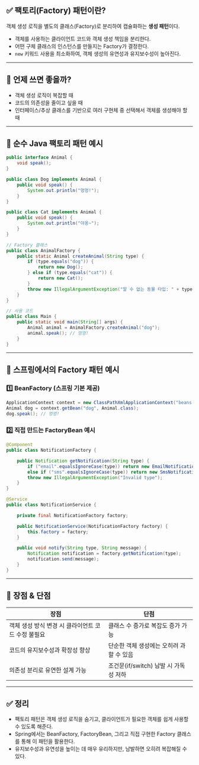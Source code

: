## ✅ 팩토리(Factory) 패턴이란?

객체 생성 로직을 별도의 클래스(Factory)로 분리하여 캡슐화하는 **생성 패턴**이다.

- 객체를 사용하는 클라이언트 코드와 객체 생성 책임을 분리한다.
- 어떤 구체 클래스의 인스턴스를 만들지는 Factory가 결정한다.
- `new` 키워드 사용을 최소화하여, 객체 생성의 유연성과 유지보수성이 높아진다.

---

## 🎯 언제 쓰면 좋을까?

- 객체 생성 로직이 복잡할 때
- 코드의 의존성을 줄이고 싶을 때
- 인터페이스/추상 클래스를 기반으로 여러 구현체 중 선택해서 객체를 생성해야 할 때

---

## 🔧 순수 Java 팩토리 패턴 예시

```java
public interface Animal {
    void speak();
}

public class Dog implements Animal {
    public void speak() {
        System.out.println("멍멍!");
    }
}

public class Cat implements Animal {
    public void speak() {
        System.out.println("야옹~");
    }
}

// Factory 클래스
public class AnimalFactory {
    public static Animal createAnimal(String type) {
        if (type.equals("dog")) {
            return new Dog();
        } else if (type.equals("cat")) {
            return new Cat();
        }
        throw new IllegalArgumentException("알 수 없는 동물 타입: " + type);
    }
}

// 사용 코드
public class Main {
    public static void main(String[] args) {
        Animal animal = AnimalFactory.createAnimal("dog");
        animal.speak(); // 멍멍!
    }
}
```

---

## 🧠 스프링에서의 Factory 패턴 예시

### 1️⃣ BeanFactory (스프링 기본 제공)
```java
ApplicationContext context = new ClassPathXmlApplicationContext("beans.xml");
Animal dog = context.getBean("dog", Animal.class);
dog.speak(); // 멍멍!
```

### 2️⃣ 직접 만드는 FactoryBean 예시
```java
@Component
public class NotificationFactory {

    public Notification getNotification(String type) {
        if ("email".equalsIgnoreCase(type)) return new EmailNotification();
        else if ("sms".equalsIgnoreCase(type)) return new SmsNotification();
        throw new IllegalArgumentException("Invalid type");
    }
}

@Service
public class NotificationService {

    private final NotificationFactory factory;

    public NotificationService(NotificationFactory factory) {
        this.factory = factory;
    }

    public void notify(String type, String message) {
        Notification notification = factory.getNotification(type);
        notification.send(message);
    }
}
```

---

## 📌 장점 & 단점

| 장점 | 단점 |
|------|------|
| 객체 생성 방식 변경 시 클라이언트 코드 수정 불필요 | 클래스 수 증가로 복잡도 증가 가능 |
| 코드의 유지보수성과 확장성 향상 | 단순한 객체 생성에는 오히려 과할 수 있음 |
| 의존성 분리로 유연한 설계 가능 | 조건문(if/switch) 남발 시 가독성 저하 |

---

## ✅ 정리

- 팩토리 패턴은 객체 생성 로직을 숨기고, 클라이언트가 필요한 객체를 쉽게 사용할 수 있도록 해준다.
- Spring에서는 BeanFactory, FactoryBean, 그리고 직접 구현한 Factory 클래스를 통해 이 패턴을 활용한다.
- 유지보수성과 유연성을 높이는 데 매우 유리하지만, 남발하면 오히려 복잡해질 수 있다.